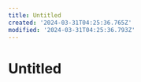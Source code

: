 ```yaml
---
title: Untitled
created: '2024-03-31T04:25:36.765Z'
modified: '2024-03-31T04:25:36.793Z'
---
```


# Untitled
